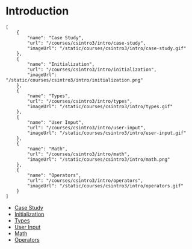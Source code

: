 # Introduction

```codecard
[
    {
        "name": "Case Study",
        "url": "/courses/csintro3/intro/case-study",
        "imageUrl": "/static/courses/csintro3/intro/case-study.gif"
    },
    {
        "name": "Initialization",
        "url": "/courses/csintro3/intro/initialization",
        "imageUrl": "/static/courses/csintro3/intro/initialization.png"
    },
    {
        "name": "Types",
        "url": "/courses/csintro3/intro/types",
        "imageUrl": "/static/courses/csintro3/intro/types.gif"
    },
    {
        "name": "User Input",
        "url": "/courses/csintro3/intro/user-input",
        "imageUrl": "/static/courses/csintro3/intro/user-input.gif"
    },
    {
        "name": "Math",
        "url": "/courses/csintro3/intro/math",
        "imageUrl": "/static/courses/csintro3/intro/math.png"
    },
    {
        "name": "Operators",
        "url": "/courses/csintro3/intro/operators",
        "imageUrl": "/static/courses/csintro3/intro/operators.gif"
    }
]
```

* [Case Study](/courses/csintro3/intro/case-study)
* [Initialization](/courses/csintro3/intro/initialization)
* [Types](/courses/csintro3/intro/types)
* [User Input](/courses/csintro3/intro/user-input)
* [Math](/courses/csintro3/intro/math)
* [Operators](/courses/csintro3/intro/operators)

